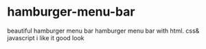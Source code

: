 # hamburger-menu-bar
beautiful hamburger menu bar
hamburger menu bar with html. css& javascript
i like it
good look
